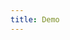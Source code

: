 ```yaml
---
title: Demo
---
```


<iframe style="border: 0; height: calc(100vh - 320px); width: 100%" src="//localhost:6006/?path=/story/radio--basic"></iframe>
